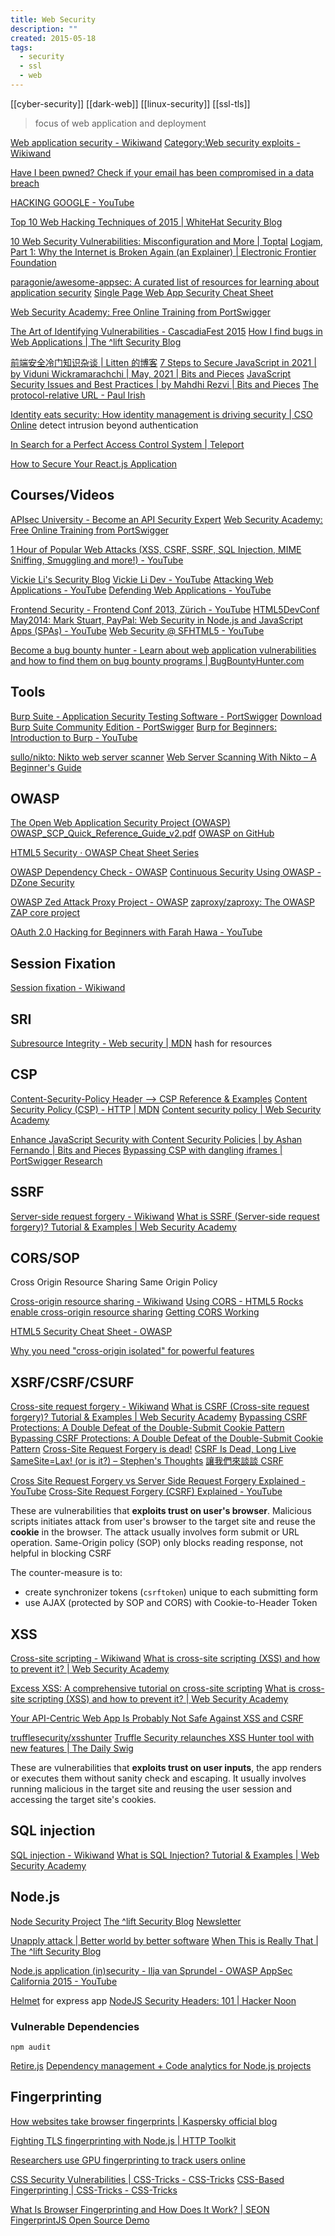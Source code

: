 ```yaml
---
title: Web Security
description: ""
created: 2015-05-18
tags:
  - security
  - ssl
  - web
---
```


[[cyber-security]]
[[dark-web]]
[[linux-security]]
[[ssl-tls]]

> focus of web application and deployment

[Web application security - Wikiwand](http://www.wikiwand.com/en/Web_application_security)
[Category:Web security exploits - Wikiwand](http://www.wikiwand.com/en/Category:Web_security_exploits)

[Have I been pwned? Check if your email has been compromised in a data breach](https://haveibeenpwned.com/)

[HACKING GOOGLE - YouTube](https://www.youtube.com/playlist?list=PL590L5WQmH8dsxxz7ooJAgmijwOz0lh2H)

[Top 10 Web Hacking Techniques of 2015 | WhiteHat Security Blog](https://blog.whitehatsec.com/top-10-web-hacking-techniques-of-2015/)

[10 Web Security Vulnerabilities: Misconfiguration and More | Toptal](http://www.toptal.com/security/10-most-common-web-security-vulnerabilities)
[Logjam, Part 1: Why the Internet is Broken Again (an Explainer) | Electronic Frontier Foundation](https://www.eff.org/deeplinks/2015/05/logjam-internet-breaks-again)

[paragonie/awesome-appsec: A curated list of resources for learning about application security](https://github.com/paragonie/awesome-appsec)
[Single Page Web App Security Cheat Sheet](https://github.com/eoftedal/writings/blob/master/published/javascript-security-cheat-sheet.md)

[Web Security Academy: Free Online Training from PortSwigger](https://portswigger.net/web-security)

[The Art of Identifying Vulnerabilities - CascadiaFest 2015](http://www.slideshare.net/evilpacket/the-art-of-identifying-vulnerabilities-cascadiafest-2015)
[How I find bugs in Web Applications | The ^lift Security Blog](https://blog.liftsecurity.io/2015/03/07/how-I-find-bugs-in-web-applications)

[前端安全冷门知识杂谈 | Litten 的博客](http://litten.github.io/2014/05/27/safety-point-of-view-from-front-end/)
[7 Steps to Secure JavaScript in 2021 | by Viduni Wickramarachchi | May, 2021 | Bits and Pieces](https://blog.bitsrc.io/8-steps-to-secure-javascript-in-2021-6d54d5415264)
[JavaScript Security Issues and Best Practices | by Mahdhi Rezvi | Bits and Pieces](https://blog.bitsrc.io/javascript-security-issues-and-best-practices-37e78df4dce4)
[The protocol-relative URL - Paul Irish](http://www.paulirish.com/2010/the-protocol-relative-url/)

[Identity eats security: How identity management is driving security | CSO Online](https://www.csoonline.com/article/3289146/authentication/identity-eats-security-how-identity-management-is-driving-security.html) detect intrusion beyond authentication

[In Search for a Perfect Access Control System | Teleport](https://goteleport.com/blog/access-controls/)

[How to Secure Your React.js Application](https://www.freecodecamp.org/news/best-practices-for-security-of-your-react-js-application/)

## Courses/Videos

[APIsec University - Become an API Security Expert](https://university.apisec.ai/)
[Web Security Academy: Free Online Training from PortSwigger](https://portswigger.net/web-security)

[1 Hour of Popular Web Attacks (XSS, CSRF, SSRF, SQL Injection, MIME Sniffing, Smuggling and more!) - YouTube](https://www.youtube.com/watch?v=pdC3H8SX-F4)

[Vickie Li's Security Blog](https://vickieli.dev/)
[Vickie Li Dev - YouTube](https://www.youtube.com/channel/UCjQHiY2JeOkBamHSg_6UeFw)
[Attacking Web Applications - YouTube](https://www.youtube.com/playlist?list=PLk6GyAyNDZmBQd1AWy91paDEtmkMMjT46)
[Defending Web Applications - YouTube](https://www.youtube.com/playlist?list=PLk6GyAyNDZmBapoYXxoSG1fwzg9VaY2KS)

[Frontend Security - Frontend Conf 2013, Zürich - YouTube](https://www.youtube.com/watch?v=fYjO5pIY1mY)
[HTML5DevConf May2014: Mark Stuart, PayPal: Web Security in Node.js and JavaScript Apps (SPAs) - YouTube](https://www.youtube.com/watch?v=vE5kCqwoSUg&feature=youtu.be)
[Web Security @ SFHTML5 - YouTube](https://www.youtube.com/playlist?list=PLOU2XLYxmsIIkEU3Z_xdVo9EADurbdxKa)

[Become a bug bounty hunter - Learn about web application vulnerabilities and how to find them on bug bounty programs | BugBountyHunter.com](https://www.bugbountyhunter.com/)

## Tools

[Burp Suite - Application Security Testing Software - PortSwigger](https://portswigger.net/burp)
[Download Burp Suite Community Edition - PortSwigger](https://portswigger.net/burp/communitydownload)
[Burp for Beginners: Introduction to Burp - YouTube](https://www.youtube.com/watch?v=UgbYozI436M)

[sullo/nikto: Nikto web server scanner](https://github.com/sullo/nikto)
[Web Server Scanning With Nikto – A Beginner's Guide](https://www.freecodecamp.org/news/an-introduction-to-web-server-scanning-with-nikto/)

## OWASP

[The Open Web Application Security Project (OWASP)](https://www.owasp.org/index.php/Main_Page) [OWASP_SCP_Quick_Reference_Guide_v2.pdf](https://www.owasp.org/images/0/08/OWASP_SCP_Quick_Reference_Guide_v2.pdf)
[OWASP on GitHub](https://github.com/OWASP)

[HTML5 Security · OWASP Cheat Sheet Series](https://cheatsheetseries.owasp.org/cheatsheets/HTML5_Security_Cheat_Sheet.html)

[OWASP Dependency Check - OWASP](https://www.owasp.org/index.php/OWASP_Dependency_Check)
[Continuous Security Using OWASP - DZone Security](https://dzone.com/articles/continuous-security-using-owasp)

[OWASP Zed Attack Proxy Project - OWASP](https://www.owasp.org/index.php/ZAP)
[zaproxy/zaproxy: The OWASP ZAP core project](https://github.com/zaproxy/zaproxy)

[OAuth 2.0 Hacking for Beginners with Farah Hawa - YouTube](https://www.youtube.com/watch?v=ZOwwA07x6Iw)

## Session Fixation

[Session fixation - Wikiwand](http://www.wikiwand.com/en/Session_fixation)

## SRI

[Subresource Integrity - Web security | MDN](https://developer.mozilla.org/en-US/docs/Web/Security/Subresource_Integrity)
hash for resources

## CSP

[Content-Security-Policy Header ⟶ CSP Reference & Examples](https://content-security-policy.com/)
[Content Security Policy (CSP) - HTTP | MDN](https://developer.mozilla.org/en-US/docs/Web/HTTP/CSP)
[Content security policy | Web Security Academy](https://portswigger.net/web-security/cross-site-scripting/content-security-policy)

[Enhance JavaScript Security with Content Security Policies | by Ashan Fernando | Bits and Pieces](https://blog.bitsrc.io/enhance-javascript-security-with-content-security-policies-5847e5def227)
[Bypassing CSP with dangling iframes | PortSwigger Research](https://portswigger.net/research/bypassing-csp-with-dangling-iframes)

## SSRF

[Server-side request forgery - Wikiwand](https://www.wikiwand.com/en/Server-side_request_forgery)
[What is SSRF (Server-side request forgery)? Tutorial & Examples | Web Security Academy](https://portswigger.net/web-security)

## CORS/SOP

Cross Origin Resource Sharing
Same Origin Policy

[Cross-origin resource sharing - Wikiwand](https://www.wikiwand.com/en/Cross-origin_resource_sharing)
[Using CORS - HTML5 Rocks](http://www.html5rocks.com/en/tutorials/cors/)
[enable cross-origin resource sharing](http://enable-cors.org/index.html)
[Getting CORS Working](https://remysharp.com/2011/04/21/getting-cors-working)

[HTML5 Security Cheat Sheet - OWASP](https://www.owasp.org/index.php/HTML5_Security_Cheat_Sheet#Cross_Origin_Resource_Sharing)

[Why you need "cross-origin isolated" for powerful features](https://web.dev/why-coop-coep/)

## XSRF/CSRF/CSURF

[Cross-site request forgery - Wikiwand](https://www.wikiwand.com/en/Cross-site_request_forgery)
[What is CSRF (Cross-site request forgery)? Tutorial & Examples | Web Security Academy](https://portswigger.net/web-security/csrf)
[Bypassing CSRF Protections: A Double Defeat of the Double-Submit Cookie Pattern](https://www.owasp.org/images/3/32/David_Johansson-Double_Defeat_of_Double-Submit_Cookie.pdf)
[Bypassing CSRF Protections: A Double Defeat of the Double-Submit Cookie Pattern](https://www.owasp.org/images/3/32/David_Johansson-Double_Defeat_of_Double-Submit_Cookie.pdf)
[Cross-Site Request Forgery is dead!](https://scotthelme.co.uk/csrf-is-dead/)
[CSRF Is Dead, Long Live SameSite=Lax! (or is it?) – Stephen's Thoughts](https://stephenreescarter.net/csrf-is-dead-long-live-samesite-lax/)
[讓我們來談談 CSRF](https://blog.techbridge.cc/2017/02/25/csrf-introduction/)

[Cross Site Request Forgery vs Server Side Request Forgery Explained - YouTube](https://www.youtube.com/watch?v=a7OMdTuYaGc)
[Cross-Site Request Forgery (CSRF) Explained - YouTube](https://www.youtube.com/watch?v=eWEgUcHPle0)

These are vulnerabilities that **exploits trust on user's browser**. Malicious scripts initiates attack from user's browser to the target site and reuse the **cookie** in the browser. The attack usually involves form submit or URL operation.
Same-Origin policy (SOP) only blocks reading response, not helpful in blocking CSRF

The counter-measure is to:

- create synchronizer tokens (`csrftoken`) unique to each submitting form
- use AJAX (protected by SOP and CORS) with Cookie-to-Header Token

## XSS

[Cross-site scripting - Wikiwand](http://www.wikiwand.com/en/Cross-site_scripting)
[What is cross-site scripting (XSS) and how to prevent it? | Web Security Academy](https://portswigger.net/web-security/cross-site-scripting)

[Excess XSS: A comprehensive tutorial on cross-site scripting](http://excess-xss.com/)
[What is cross-site scripting (XSS) and how to prevent it? | Web Security Academy](https://portswigger.net/web-security/cross-site-scripting)

[Your API-Centric Web App Is Probably Not Safe Against XSS and CSRF](http://www.redotheweb.com/2015/11/09/api-security.html)

[trufflesecurity/xsshunter](https://github.com/trufflesecurity/xsshunter)
[Truffle Security relaunches XSS Hunter tool with new features | The Daily Swig](https://portswigger.net/daily-swig/truffle-security-relaunches-xss-hunter-tool-with-new-features)

These are vulnerabilities that **exploits trust on user inputs**, the app renders or executes them without sanity check and escaping.
It usually involves running malicious in the target site and reusing the user session and accessing the target site's cookies.

## SQL injection

[SQL injection - Wikiwand](http://www.wikiwand.com/en/SQL_injection)
[What is SQL Injection? Tutorial & Examples | Web Security Academy](https://portswigger.net/web-security/sql-injection)

## Node.js

[Node Security Project](https://nodesecurity.io/)
[The ^lift Security Blog](https://blog.liftsecurity.io/) [Newsletter](https://liftsecurity.io/newsletter/)

[Unapply attack | Better world by better software](https://glebbahmutov.com/blog/unapply-attack/)
[When This is Really That | The ^lift Security Blog](https://blog.liftsecurity.io/2015/04/27/when-this-is-really-that)

[Node.js application (in)security - Ilja van Sprundel - OWASP AppSec California 2015 - YouTube](https://www.youtube.com/watch?v=4J6-IFqyBjY)

[Helmet](https://helmetjs.github.io/) for express app
[NodeJS Security Headers: 101 | Hacker Noon](https://hackernoon.com/nodejs-security-headers-101-mf9k24zn)

### Vulnerable Dependencies

`npm audit`

[Retire.js](http://retirejs.github.io/retire.js/)
[Dependency management + Code analytics for Node.js projects](https://www.bithound.io/)

## Fingerprinting

[How websites take browser fingerprints | Kaspersky official blog](https://www.kaspersky.com/blog/rc3-fpmon-browser-fingerprinting/38369/)

[Fighting TLS fingerprinting with Node.js | HTTP Toolkit](https://httptoolkit.tech/blog/tls-fingerprinting-node-js/)

[Researchers use GPU fingerprinting to track users online](https://www.bleepingcomputer.com/news/security/researchers-use-gpu-fingerprinting-to-track-users-online/)

[CSS Security Vulnerabilities | CSS-Tricks - CSS-Tricks](https://css-tricks.com/css-security-vulnerabilities/)
[CSS-Based Fingerprinting | CSS-Tricks - CSS-Tricks](https://css-tricks.com/css-based-fingerprinting/)

[What Is Browser Fingerprinting and How Does It Work? | SEON](https://seon.io/resources/browser-fingerprinting/)
[FingerprintJS Open Source Demo](https://fingerprintjs.github.io/fingerprintjs/)
